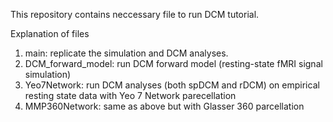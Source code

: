 This repository contains neccessary file to run DCM tutorial.

Explanation of files
1. main: replicate the simulation and DCM analyses.
2. DCM_forward_model: run DCM forward model (resting-state fMRI signal simulation)
3. Yeo7Network: run DCM analyses (both spDCM and rDCM) on empirical resting state data with Yeo 7 Network parecellation
4. MMP360Network: same as above but with Glasser 360 parcellation
